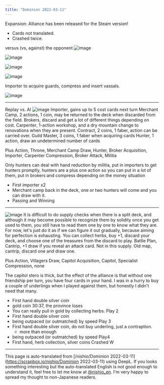 ```yaml
---
title: "Dominion 2022-03-11"
---
```


Expansion: Alliance has been released for the Steam version!
- Cards not translated.
- Crashed twice.

versus (vs, against) the opponent
![image](https://gyazo.com/9afa58a974e18b79d64d34e53f11e2a1/thumb/1000)

![image](https://gyazo.com/8bc2d7cf487da8732e1e9efefaf9801d/thumb/1000)

![image](https://gyazo.com/0dea9285cf6137e9c572619b60eb2177/thumb/1000)

![image](https://gyazo.com/e32e9dc15cd1da801776ab87a2b80ebc/thumb/1000)

Importer to acquire guards, compress and insert vassals.

![image](https://gyazo.com/cea5abdea918f117b8a82db58db9a592/thumb/1000)

---
Replay vs. AI
![image](https://gyazo.com/9afa58a974e18b79d64d34e53f11e2a1/thumb/1000)
Importer, gains up to 5 cost cards next turn
Merchant Camp, 2 actions, 1 coin, may be returned to the deck when discarded from the field.
Brokers, discard and get a lot of different things depending on cost.
Carpenter, 1-action workshop, and a dry mountain change to renovations when they are present.
Contract, 2 coins, 1 faber, action can be carried over.
Guild Master, 3 coins, 1 faber when acquiring cards
Hunter, 1 action, draw an undetermined number of cards

Plus Action, Throne, Merchant Camp
Draw, Hunter, Broker
Acquisition, Importer, Carpenter
Compression, Broker
Attack, Militia

Only hunters can deal with hand reduction by militia, put in importers to get hunters promptly, hunters are a plus one action so you can put in a lot of them, put in brokers and compress depending on the money situation
- First importer x2
- Merchant camp back in the deck, one or two hunters will come and you can draw with it.
- Passing and Winning

---
![image](https://gyazo.com/8bc2d7cf487da8732e1e9efefaf9801d/thumb/1000)
It is difficult to do supply checks when there is a split deck, and although it may become possible to recognize them by solidity once you get used to them, you still have to read them one by one to know what they are.
For now, let's just do it as if we can figure it out gradually, because aiming for perfection is exhausting.
You can collect herbs, buy +1, discard your deck, and choose one of the treasures from the discard to play.
Battle Plan, Cantrip, +1 draw if you reveal an attack card. Not in this supply.
Old map, cantrip, discard one and draw one.

Plus Action, Villagers
Draw, Capitol
Acquisition, Capitol, Specialist
Compression, none

The capitol stero is thick, but the effect of the alliance is that without one friendship per turn, you have four cards in your hand.
I was in a hurry to buy a couple of underlings when I played against them, but honestly I didn't need that many.
- First hand double silver coin
- gold coin
30:37, the province loses
- You can really pull in gold by collecting herbs.
Play 2
- First hand double silver coin
- being outpaced (or outmatched) by speed
Play 3
- First hand double silver coin, do not buy underling, just a contraption.
    - more than enough
- being outpaced (or outmatched) by speed
Play4
- First hand, herb collection, silver coins
Crashed W



---
This page is auto-translated from [/nishio/Dominion 2022-03-11](https://scrapbox.io/nishio/Dominion 2022-03-11) using DeepL. If you looks something interesting but the auto-translated English is not good enough to understand it, feel free to let me know at [@nishio_en](https://twitter.com/nishio_en). I'm very happy to spread my thought to non-Japanese readers.